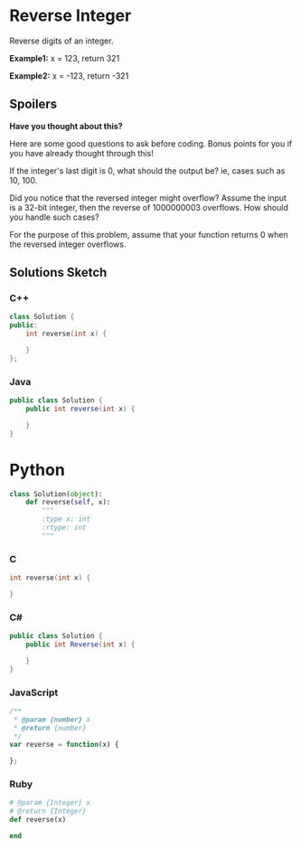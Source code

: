 # Reverse Integer

Reverse digits of an integer.

**Example1:** x = 123, return 321

**Example2:** x = -123, return -321 

## Spoilers
**Have you thought about this?**

Here are some good questions to ask before coding. Bonus points for you if you have already thought through this!

If the integer's last digit is 0, what should the output be? ie, cases such as 10, 100.

Did you notice that the reversed integer might overflow? Assume the input is a 32-bit integer, then the reverse of 1000000003 overflows. How should you handle such cases?

For the purpose of this problem, assume that your function returns 0 when the reversed integer overflows.

## Solutions Sketch

### C++
```C++
class Solution {
public:
    int reverse(int x) {

    }
};
```

### Java
```Java
public class Solution {
    public int reverse(int x) {

    }
}
```

# Python
```Python
class Solution(object):
    def reverse(self, x):
        """
        :type x: int
        :rtype: int
        """
```

### C
```C
int reverse(int x) {

}
```

### C#
```C#
public class Solution {
    public int Reverse(int x) {

    }
}
```

### JavaScript
```JavaScript
/**
 * @param {number} x
 * @return {number}
 */
var reverse = function(x) {

};
```

### Ruby
```Ruby
# @param {Integer} x
# @return {Integer}
def reverse(x)

end
```